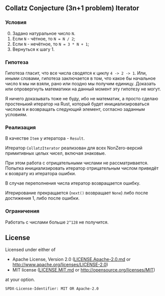 Collatz Conjecture (3n+1 problem) Iterator
----------------------------

### Условия
0. Задано натуральное число `N`.
1. Если `N` - чётное, то `N = N / 2`;
2. Если `N` - нечётное, то `N = 3 * N + 1`;
3. Вернуться к шагу 1.

### Гипотеза
Гипотеза гласит, что все числа сводятся к циклу `4 -> 2 -> 1`.
Или, иными словами, гипотеза заключается в том, что какое бы начальное число `N` мы ни взяли,
рано или поздно мы получим единицу.
Доказать или опровергнуть математики на данный момент эту гипотезу не могут.

Я ничего доказывать тоже не буду, ибо не математик, а просто сделаю простенький итератор на Rust,
который будет инициализироваться числом `N` и возвращать следующий элемент, согласно заданным условиям.

### Реализация
В качестве `Item` у итератора - `Result`.

Итератор `CollatzIterator` реализован для всех NonZero-версий примитивных целых чисел, включая знаковые.

При этом работа с отрицательными числами не рассматривается.
Попытка инициализировать итератор отрицательным числом приведёт к возврату из итератора ошибки.

В случае переполнения числа итератор возвращается ошибку.

Итерирование прекращается (`next()` возвращает `None`) либо после достижения 1, либо после ошибки.

### Ограничения
Работать с числами больше `2^128` не получится.

## License
Licensed under either of

- Apache License, Version 2.0
   ([LICENSE.Apache-2.0.md](LICENSE.Apache-2.0.md) or <http://www.apache.org/licenses/LICENSE-2.0>)
- MIT license
   ([LICENSE.MIT.md](LICENSE.MIT.md) or <http://opensource.org/licenses/MIT>)

at your option.

`SPDX-License-Identifier: MIT OR Apache-2.0`
